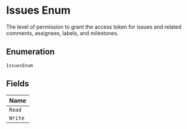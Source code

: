 
# Issues Enum

The level of permission to grant the access token for issues and related comments, assignees, labels, and milestones.

## Enumeration

`IssuesEnum`

## Fields

| Name |
|  --- |
| `Read` |
| `Write` |

